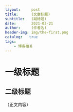 ```yaml
---
layout:     post
title:      (文章标题)
subtitle:   (副标题)
date:       2021-03-21
author:     (作者名)
header-img: img/the-first.png
catalog:   true
tags:
    - 博客相关
---
```

# 一级标题
## 二级标题
（正文内容）